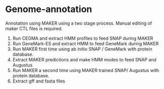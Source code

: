 # Genome-annotation

Annotation using MAKER using a two stage process. Manual editing of maker CTL files is required.
  1. Run CEGMA and extract HMM profiles to feed SNAP during MAKER
  2. Run GeneMark-ES and extract HMM to feed GeneMark during MAKER
  3. Run MAKER first time using ab initio SNAP / GeneMark with protein database.
  4. Extract MAKER predictions and make HMM modes to feed SNAP and Augustus
  5. Run MAKER a second time using MAKER trained SNAP/ Augustus with protein database.
  6. Extract gff and fasta files
